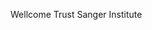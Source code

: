 [//]: # (Created by ./bin/manage_files.pl from ./species/Hymenolepis_nana/PRJEB508/Hymenolepis_nana_PRJEB508.summary.html on Thu Jun 11 13:44:32 2020)
Wellcome Trust Sanger Institute

